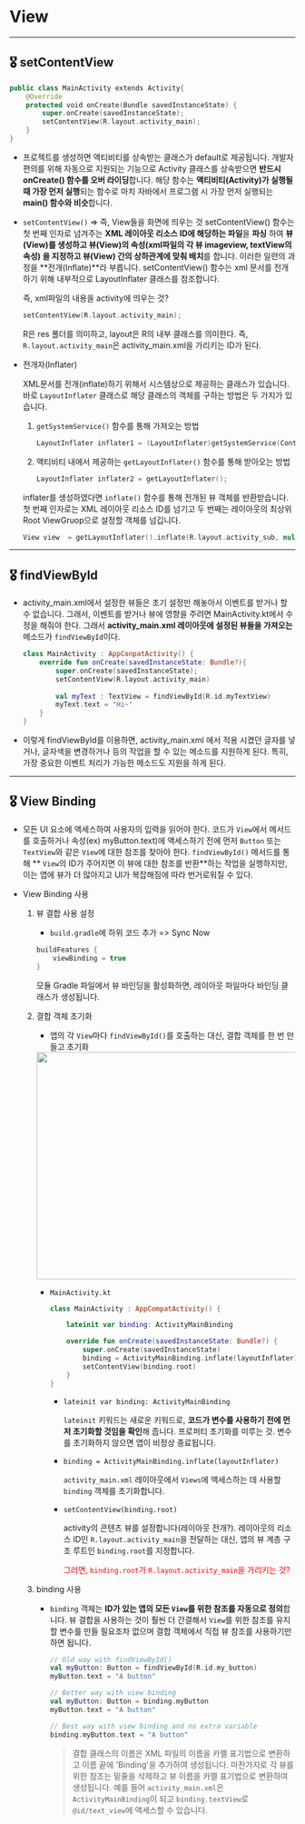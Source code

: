 # View

-----

## 🎖 setContentView

```kotlin
public class MainActivity extends Activity{
    @Override
    protected void onCreate(Bundle savedInstanceState) {
        super.onCreate(savedInstanceState);
        setContentView(R.layout.activity_main);
    }
}
```

+ 프로젝트를 생성하면 액티비티를 상속받는 클래스가 default로 제공됩니다. 개발자 편의를 위해 자동으로 지원되는 기능으로 Activity 클래스를 상속받으면 **반드시 onCreate() 함수를 오버 라이딩**합니다. 해당 함수는 **액티비티(Activity)가 실행될 때 가장 먼저 실행**되는 함수로 마치 자바에서 프로그램 시 가장 먼저 실행되는 **main() 함수와 비슷**합니다. 

+ `setContentView()` => 즉, View들을 화면에 띄우는 것
  setContentView() 함수는 첫 번째 인자로 넘겨주는 **XML 레이아웃 리소스 ID에 해당하는 파일**을 **파싱** 하여 **뷰(View)를 생성하고 뷰(View)의 속성(xml파일의 각 뷰 imageview, textView의 속성) 을 지정하고 뷰(View) 간의 상하관계에 맞춰 배치**를 합니다. 이러한 일련의 과정을 **전개(Inflate)**라 부릅니다. setContentView() 함수는 xml 문서를 전개하기 위해 내부적으로 LayoutInflater 클래스를 참조합니다. 

  즉, xml파일의 내용을 activity에 띄우는 것?
  
  ```kotlin
  setContentView(R.layout.activity_main);
  ```

  R은 res 폴더를 의미하고, layout은 R의 내부 클래스를 의미한다. 즉, `R.layout.activity_main`은 activity_main.xml을 가리키는 ID가 된다. 

  
  
+ 전개자(Inflater)

  XML문서를 전개(inflate)하기 위해서 시스템상으로 제공하는 클래스가 있습니다. 바로 `LayoutInflater` 클래스로 해당 클래스의 객체를 구하는 방법은 두 가지가 있습니다.

  1. `getSystemService()` 함수를 통해 가져오는 방법

     ```kotlin
     LayoutInflater inflater1 = (LayoutInflater)getSystemService(Context.LAYOUT_INFLATER_SERVICE);
     ```

  2. 액티비티 내에서 제공하는 `getLayoutInflater()` 함수를 통해 받아오는 방법

     ```kotlin
     LayoutInflater inflater2 = getLayoutInflater();
     ```

  inflater를 생성하였다면 `inflate()` 함수를 통해 전개된 뷰 객체를 반환받습니다. 첫 번째 인자로는 XML 레이아웃 리소스 ID를 넘기고 두 번째는 레이아웃의 최상위 Root ViewGruop으로 설정할 객체를 넘깁니다.

  ```kotlin
  View view  = getLayoutInflater().inflate(R.layout.activity_sub, null);
  ```




-----

## 🎖 findViewById

+ activity_main.xml에서 설정한 뷰들은 초기 설정만 해놓아서 이벤트를 받거나 할 수 없습니다. 그래서, 이벤트를 받거나 뷰에 영향을 주려면 MainActivity.kt에서 수정을 해줘야 한다. 그래서 **activity_main.xml 레이아웃에 설정된 뷰들을 가져오는** 메소드가 `findViewById`이다.

  ```kotlin
  class MainActivity : AppConpatActivity() {
      override fun onCreate(savedInstanceState: Bundle?){
          super.onCreate(savedInstanceState);
          setContentView(R.layout.activity_main)
              
          val myText : TextView = findViewById(R.id.myTextView)
          myText.text = "Hi~"
      }
  }
  ```

  

+ 이렇게 findViewById를 이용하면, activity_main.xml 에서 적용 시켰던 글자를 넣거나, 글자색을 변경하거나 등의 작업을 할 수 있는 메소드를 지원하게 된다. 특히, 가장 중요한 이벤트 처리가 가능한 메소드도 지원을 하게 된다. 





-----

## 🎖 View Binding

+ 모든 UI 요소에 액세스하여 사용자의 입력을 읽어야 한다. 코드가 `View`에서 메서드를 호출하거나 속성(ex) myButton.text)에 액세스하기 전에 먼저 `Button` 또는 `TextView`와 같은 `View`에 대한 참조를 찾아야 한다. `findViewById()` 메서드를 통해 ** `View`의 ID가 주어지면 이 뷰에 대한 참조를 반환**하는 작업을 실행하지만, 이는 앱에 뷰가 더 많아지고 UI가 복잡해짐에 따라 번거로워질 수 있다.



+ View Binding 사용

  1. 뷰 결합 사용 설정

     + `build.gradle`에 하위 코드 추가 => Sync Now

     ```kotlin
     buildFeatures {
         viewBinding = true
     }  
     ```

     모듈 Gradle 파일에서 뷰 바인딩을 활성화하면, 레이아웃 파일마다 바인딩 클래스가 생성됩니다.

     

  2. 결합 객체 초기화 

     +  앱의 각 `View`마다 `findViewById()`를 호출하는 대신, 결합 객체를 한 번 만들고 초기화

       <img src = "https://user-images.githubusercontent.com/31370590/125413956-9674fa02-f7ac-4de5-a4f0-bdcd9435ece9.PNG " width = "560" height = "400">

       

     + `MainActivity.kt`

       ```kotlin
       class MainActivity : AppCompatActivity() {
       
           lateinit var binding: ActivityMainBinding
       
           override fun onCreate(savedInstanceState: Bundle?) {
               super.onCreate(savedInstanceState)
               binding = ActivityMainBinding.inflate(layoutInflater)
               setContentView(binding.root)
           }
       }
       ```

       + `lateinit var binding: ActivityMainBinding`

         `lateinit` 키워드는 새로운 키워드로, **코드가 변수를 사용하기 전에 먼저 초기화할 것임을 확인**해 줍니다. 프로퍼티 초기화를 미루는 것. 변수를 초기화하지 않으면 앱이 비정상 종료됩니다.

       

       + `binding = ActivityMainBinding.inflate(layoutInflater)`

         `activity_main.xml` 레이아웃에서 `Views`에 액세스하는 데 사용할 `binding` 객체를 초기화합니다.

       

       + `setContentView(binding.root)`

         activity의 콘텐츠 뷰를 설정합니다(레이아웃 전개?). 레이아웃의 리소스 ID인 `R.layout.activity_main`을 전달하는 대신, 앱의 뷰 계층 구조 루트인 `binding.root`를 지정합니다. 

         <span style="color:red">그러면, `binding.root`가 `R.layout.activity_main`을 가리키는 것?</span>

     

  3. binding 사용

     + `binding` 객체는 **ID가 있는 앱의 모든 `View`를 위한 참조를 자동으로 정의**합니다. 뷰 결합을 사용하는 것이 훨씬 더 간결해서 `View`를 위한 참조를 유지할 변수를 만들 필요조차 없으며 결합 객체에서 직접 뷰 참조를 사용하기만 하면 됩니다.

       ```kotlin
       // Old way with findViewById()
       val myButton: Button = findViewById(R.id.my_button)
       myButton.text = "A button"
       
       // Better way with view binding
       val myButton: Button = binding.myButton
       myButton.text = "A button"
       
       // Best way with view binding and no extra variable
       binding.myButton.text = "A button"
       ```

       > 결합 클래스의 이름은 XML 파일의 이름을 카멜 표기법으로 변환하고 이름 끝에 'Binding'을 추가하여 생성됩니다. 마찬가지로 각 뷰를 위한 참조는 밑줄을 삭제하고 뷰 이름을 카멜 표기법으로 변환하여 생성됩니다. 예를 들어 `activity_main.xml`은 `ActivityMainBinding`이 되고 `binding.textView`로 `@id/text_view`에 액세스할 수 있습니다.





